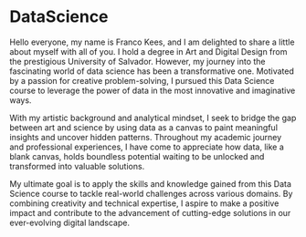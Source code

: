 # DataScience
Hello everyone, my name is Franco Kees, and I am delighted to share a little about myself with all of you. I hold a degree in Art and Digital Design from the prestigious University of Salvador. However, my journey into the fascinating world of data science has been a transformative one. Motivated by a passion for creative problem-solving, I pursued this Data Science course to leverage the power of data in the most innovative and imaginative ways.

With my artistic background and analytical mindset, I seek to bridge the gap between art and science by using data as a canvas to paint meaningful insights and uncover hidden patterns. Throughout my academic journey and professional experiences, I have come to appreciate how data, like a blank canvas, holds boundless potential waiting to be unlocked and transformed into valuable solutions.

My ultimate goal is to apply the skills and knowledge gained from this Data Science course to tackle real-world challenges across various domains. By combining creativity and technical expertise, I aspire to make a positive impact and contribute to the advancement of cutting-edge solutions in our ever-evolving digital landscape.
